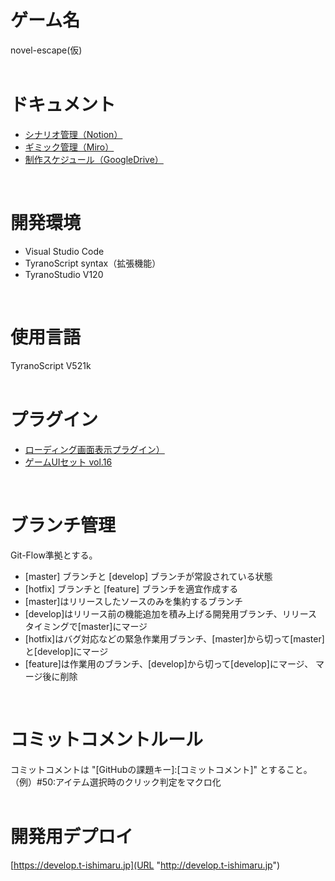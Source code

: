 # ゲーム名
novel-escape(仮)
<br><br>

# ドキュメント
- [シナリオ管理（Notion）](https://www.notion.so/be497e282b5d433f92e89066e61487a7?pvs=4)
- [ギミック管理（Miro）](https://miro.com/app/board/uXjVMu73o-0=/?share_link_id=43222203281)
- [制作スケジュール（GoogleDrive）](https://docs.google.com/spreadsheets/d/1QQv_C-i48v1J4FhACiTby4wgs-4jLAomFaia72DbZKg/edit#gid=977611269)
<br>

# 開発環境
- Visual Studio Code
- TyranoScript syntax（拡張機能）
- TyranoStudio V120
<br>

# 使用言語
TyranoScript V521k
<br><br>

# プラグイン
- [ローディング画面表示プラグイン）](https://mamecho.booth.pm/items/3011729)
- [ゲームUIセット vol.16](https://ko10panda.booth.pm/items/3969477)
<br>

# ブランチ管理
Git-Flow準拠とする。

- [master] ブランチと [develop] ブランチが常設されている状態
- [hotfix] ブランチと [feature] ブランチを適宜作成する
- [master]はリリースしたソースのみを集約するブランチ
- [develop]はリリース前の機能追加を積み上げる開発用ブランチ、リリースタイミングで[master]にマージ
- [hotfix]はバグ対応などの緊急作業用ブランチ、[master]から切って[master]と[develop]にマージ
- [feature]は作業用のブランチ、[develop]から切って[develop]にマージ、 マージ後に削除
<br>

# コミットコメントルール
コミットコメントは "[GitHubの課題キー]:[コミットコメント]" とすること。<br>
（例）#50:アイテム選択時のクリック判定をマクロ化
<br><br>

# 開発用デプロイ
[https://develop.t-ishimaru.jp](URL "http://develop.t-ishimaru.jp")
